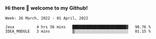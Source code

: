 ### Hi there 👋 welcome to my Github! 

<!--START_SECTION:waka-->
```text
Week: 26 March, 2022 - 01 April, 2022

Java          4 hrs 56 mins   ████████████████████████▓   98.76 % 
IDEA_MODULE   3 mins          ▒░░░░░░░░░░░░░░░░░░░░░░░░   01.15 % 
```
<!--END_SECTION:waka-->
